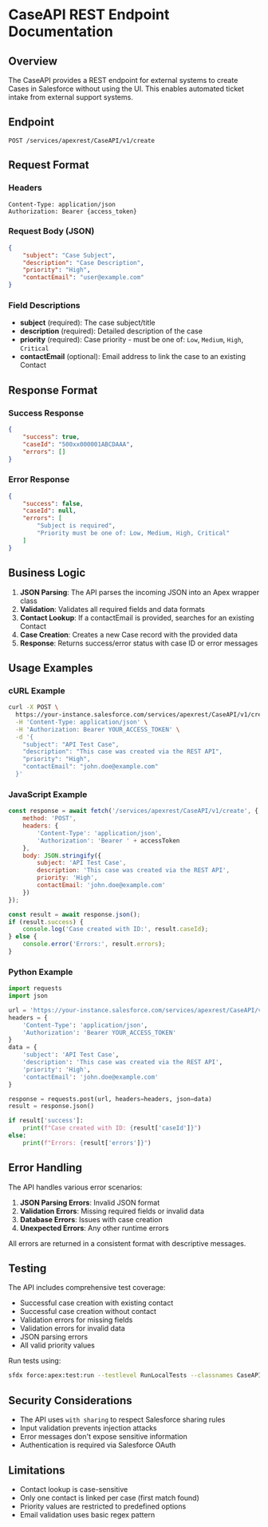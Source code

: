 # CaseAPI REST Endpoint Documentation

## Overview
The CaseAPI provides a REST endpoint for external systems to create Cases in Salesforce without using the UI. This enables automated ticket intake from external support systems.

## Endpoint
```
POST /services/apexrest/CaseAPI/v1/create
```

## Request Format

### Headers
```
Content-Type: application/json
Authorization: Bearer {access_token}
```

### Request Body (JSON)
```json
{
    "subject": "Case Subject",
    "description": "Case Description",
    "priority": "High",
    "contactEmail": "user@example.com"
}
```

### Field Descriptions
- **subject** (required): The case subject/title
- **description** (required): Detailed description of the case
- **priority** (required): Case priority - must be one of: `Low`, `Medium`, `High`, `Critical`
- **contactEmail** (optional): Email address to link the case to an existing Contact

## Response Format

### Success Response
```json
{
    "success": true,
    "caseId": "500xx000001ABCDAAA",
    "errors": []
}
```

### Error Response
```json
{
    "success": false,
    "caseId": null,
    "errors": [
        "Subject is required",
        "Priority must be one of: Low, Medium, High, Critical"
    ]
}
```

## Business Logic

1. **JSON Parsing**: The API parses the incoming JSON into an Apex wrapper class
2. **Validation**: Validates all required fields and data formats
3. **Contact Lookup**: If a contactEmail is provided, searches for an existing Contact
4. **Case Creation**: Creates a new Case record with the provided data
5. **Response**: Returns success/error status with case ID or error messages

## Usage Examples

### cURL Example
```bash
curl -X POST \
  https://your-instance.salesforce.com/services/apexrest/CaseAPI/v1/create \
  -H 'Content-Type: application/json' \
  -H 'Authorization: Bearer YOUR_ACCESS_TOKEN' \
  -d '{
    "subject": "API Test Case",
    "description": "This case was created via the REST API",
    "priority": "High",
    "contactEmail": "john.doe@example.com"
  }'
```

### JavaScript Example
```javascript
const response = await fetch('/services/apexrest/CaseAPI/v1/create', {
    method: 'POST',
    headers: {
        'Content-Type': 'application/json',
        'Authorization': 'Bearer ' + accessToken
    },
    body: JSON.stringify({
        subject: 'API Test Case',
        description: 'This case was created via the REST API',
        priority: 'High',
        contactEmail: 'john.doe@example.com'
    })
});

const result = await response.json();
if (result.success) {
    console.log('Case created with ID:', result.caseId);
} else {
    console.error('Errors:', result.errors);
}
```

### Python Example
```python
import requests
import json

url = 'https://your-instance.salesforce.com/services/apexrest/CaseAPI/v1/create'
headers = {
    'Content-Type': 'application/json',
    'Authorization': 'Bearer YOUR_ACCESS_TOKEN'
}
data = {
    'subject': 'API Test Case',
    'description': 'This case was created via the REST API',
    'priority': 'High',
    'contactEmail': 'john.doe@example.com'
}

response = requests.post(url, headers=headers, json=data)
result = response.json()

if result['success']:
    print(f"Case created with ID: {result['caseId']}")
else:
    print(f"Errors: {result['errors']}")
```

## Error Handling

The API handles various error scenarios:

1. **JSON Parsing Errors**: Invalid JSON format
2. **Validation Errors**: Missing required fields or invalid data
3. **Database Errors**: Issues with case creation
4. **Unexpected Errors**: Any other runtime errors

All errors are returned in a consistent format with descriptive messages.

## Testing

The API includes comprehensive test coverage:
- Successful case creation with existing contact
- Successful case creation without contact
- Validation errors for missing fields
- Validation errors for invalid data
- JSON parsing errors
- All valid priority values

Run tests using:
```bash
sfdx force:apex:test:run --testlevel RunLocalTests --classnames CaseAPITest
```

## Security Considerations

- The API uses `with sharing` to respect Salesforce sharing rules
- Input validation prevents injection attacks
- Error messages don't expose sensitive information
- Authentication is required via Salesforce OAuth

## Limitations

- Contact lookup is case-sensitive
- Only one contact is linked per case (first match found)
- Priority values are restricted to predefined options
- Email validation uses basic regex pattern 